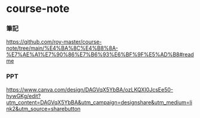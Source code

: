 # course-note

### 筆記
https://github.com/roy-master/course-note/tree/main/%E4%BA%8C%E4%B8%8A-%E7%AE%A1%E7%90%86%E7%B6%93%E6%BF%9F%E5%AD%B8#readme

### PPT
https://www.canva.com/design/DAGVqX5YbBA/ozLKQXI0JcsEe50-hywGKg/edit?utm_content=DAGVqX5YbBA&utm_campaign=designshare&utm_medium=link2&utm_source=sharebutton